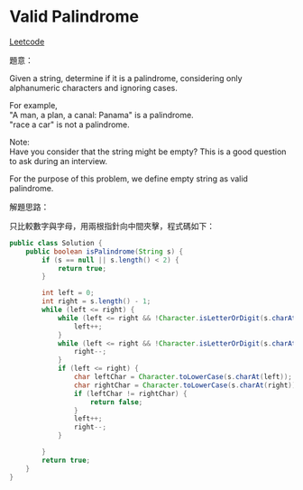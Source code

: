 # Valid Palindrome

[Leetcode](https://leetcode.com/problems/valid-palindrome/)

題意：

Given a string, determine if it is a palindrome, considering only alphanumeric characters and ignoring cases.

For example,  
"A man, a plan, a canal: Panama" is a palindrome.  
"race a car" is not a palindrome.

Note:  
Have you consider that the string might be empty? This is a good question to ask during an interview.

For the purpose of this problem, we define empty string as valid palindrome.

解題思路：

只比較數字與字母，用兩根指針向中間夾擊，程式碼如下：

```java
public class Solution {
    public boolean isPalindrome(String s) {
        if (s == null || s.length() < 2) {
            return true;
        }

        int left = 0;
        int right = s.length() - 1;
        while (left <= right) {
            while (left <= right && !Character.isLetterOrDigit(s.charAt(left))) {
                left++;
            }
            while (left <= right && !Character.isLetterOrDigit(s.charAt(right))) {
                right--;
            }
            if (left <= right) {
                char leftChar = Character.toLowerCase(s.charAt(left));
                char rightChar = Character.toLowerCase(s.charAt(right));
                if (leftChar != rightChar) {
                    return false;
                }
                left++;
                right--;
            }

        }
        return true;
    }
}
```



